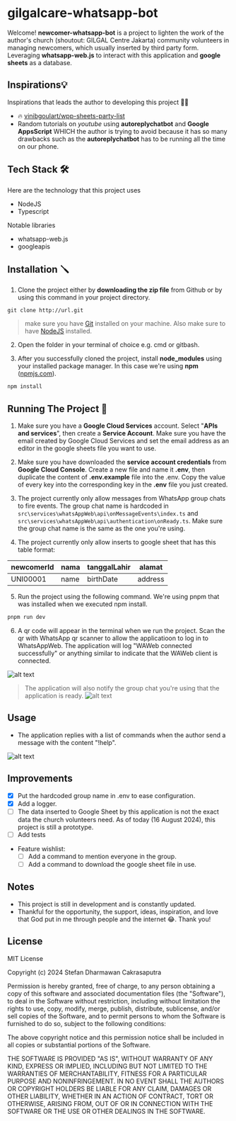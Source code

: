 # gilgalcare-whatsapp-bot

Welcome! **newcomer-whatsapp-bot** is a project to lighten the work of the author's church (shoutout: GILGAL Centre Jakarta) community volunteers in managing newcomers, which usually inserted by third party form. Leveraging **whatsapp-web.js** to interact with this application and **google sheets** as a database.

## Inspirations💡

Inspirations that leads the author to developing this project 🚀✨

- 🔥 [vinibgoulart/wpp-sheets-party-list](https://github.com/vinibgoulart/wpp-sheets-party-list/)
- Random tutorials on _youtube_ using **autoreplychatbot** and **Google AppsScript** WHICH the author is trying to avoid because it has so many drawbacks such as the **autoreplychatbot** has to be running all the time on our phone.

## Tech Stack 🛠️

Here are the technology that this project uses

- NodeJS
- Typescript

Notable libraries

- whatsapp-web.js
- googleapis

## Installation 🪛

1. Clone the project either by **downloading the zip file** from Github or by using this command in your project directory.

```git
git clone http://url.git
```

> make sure you have [Git](https://git-scm.com/) installed on your machine.
> Also make sure to have [NodeJS](https://nodejs.org/en) installed.

2. Open the folder in your terminal of choice e.g. cmd or gitbash.

3. After you successfully cloned the project, install **node_modules** using your installed package manager. In this case we're using **npm** ([npmjs.com](npmjs.com)).

```bash
npm install
```

## Running The Project 🚀

1. Make sure you have a **Google Cloud Services** account. Select "**APIs and services**", then create a **Service Account**. Make sure you have the email created by Google Cloud Services and set the email address as an editor in the google sheets file you want to use.

2. Make sure you have downloaded the **service account credentials** from **Google Cloud Console**. Create a new file and name it **.env**, then duplicate the content of **.env.example** file into the .env. Copy the value of every key into the corresponding key in the **.env** file you just created.

3. The project currently only allow messages from WhatsApp group chats to fire events. The group chat name is hardcoded in `src\services\whatsAppWeb\api\onMessageEvents\index.ts` and `src\services\whatsAppWeb\api\authentication\onReady.ts`. Make sure the group chat name is the same as the one you're using.

4. The project currently only allow inserts to google sheet that has this table format:

| newcomerId | nama | tanggalLahir | alamat  |
| ---------- | ---- | ------------ | ------- |
| UNI00001   | name | birthDate    | address |

5. Run the project using the following command. We're using pnpm that was installed when we executed npm install.

```bash
pnpm run dev
```

6. A qr code will appear in the terminal when we run the project. Scan the qr with WhatsApp qr scanner to allow the applicatioon to log in to WhatsAppWeb. The application will log "WAWeb connected successfully" or anything similar to indicate that the WAWeb client is connected.

![alt text](./resources/image.png)

> The application will also notify the group chat you're using that the application is ready.
> ![alt text](./resources/image-1.png)

## Usage

- The application replies with a list of commands when the author send a message with the content "!help".

![alt text](./resources/image-2.png)

## Improvements

- [x] Put the hardcoded group name in .env to ease configuration.
- [x] Add a logger.
- [ ] The data inserted to Google Sheet by this application is not the exact data the church volunteers need. As of today (16 August 2024), this project is still a prototype.
- [ ] Add tests

- Feature wishlist:
  - [ ] Add a command to mention everyone in the group.
  - [ ] Add a command to download the google sheet file in use.

## Notes

- This project is still in development and is constantly updated.
- Thankful for the opportunity, the support, ideas, inspiration, and love that God put in me through people and the internet 😂. Thank you!

## License

MIT License

Copyright (c) 2024 Stefan Dharmawan Cakrasaputra

Permission is hereby granted, free of charge, to any person obtaining a copy
of this software and associated documentation files (the "Software"), to deal
in the Software without restriction, including without limitation the rights
to use, copy, modify, merge, publish, distribute, sublicense, and/or sell
copies of the Software, and to permit persons to whom the Software is
furnished to do so, subject to the following conditions:

The above copyright notice and this permission notice shall be included in all
copies or substantial portions of the Software.

THE SOFTWARE IS PROVIDED "AS IS", WITHOUT WARRANTY OF ANY KIND, EXPRESS OR
IMPLIED, INCLUDING BUT NOT LIMITED TO THE WARRANTIES OF MERCHANTABILITY,
FITNESS FOR A PARTICULAR PURPOSE AND NONINFRINGEMENT. IN NO EVENT SHALL THE
AUTHORS OR COPYRIGHT HOLDERS BE LIABLE FOR ANY CLAIM, DAMAGES OR OTHER
LIABILITY, WHETHER IN AN ACTION OF CONTRACT, TORT OR OTHERWISE, ARISING FROM,
OUT OF OR IN CONNECTION WITH THE SOFTWARE OR THE USE OR OTHER DEALINGS IN THE
SOFTWARE.
